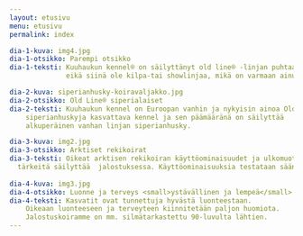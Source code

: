 ```yaml
---
layout: etusivu
menu: etusivu
permalink: index

dia-1-kuva: img4.jpg
dia-1-otsikko: Parempi otsikko
dia-1-teksti: Kuuhaukun kennel® on säilyttänyt old line® -linjan puhtaana 40 vuotta
              eikä siinä ole kilpa-tai showlinjaa, mikä on varmaan ainutlaatuista minkään rodun  historiassa.

dia-2-kuva: siperianhusky-koiravaljakko.jpg
dia-2-otsikko: Old Line® siperialaiset
dia-2-teksti: Kuuhaukun kennel on Euroopan vanhin ja nykyisin ainoa Old Line 
    siperianhuskyja kasvattava kennel ja sen päämääränä on säilyttää 
    alkuperäinen vanhan linjan siperianhusky.

dia-3-kuva: img2.jpg
dia-3-otsikko: Arktiset rekikoirat
dia-3-teksti: Oikeat arktisen rekikoiran käyttöominaisuudet ja ulkomuoto ovat 
  tärkeitä säilyttää  jalostuksessa. Käyttöominaisuuksia testataan säännöllisellä harjoittelulla.
  
dia-4-kuva: img3.jpg
dia-4-otsikko: Luonne ja terveys <small>ystävällinen ja lempeä</small>
dia-4-teksti: Kasvatit ovat tunnettuja hyvästä luonteestaan. 
    Oikeaan luonteeseen ja terveyteen kiinnitetään paljon huomiota. 
    Jalostuskoiramme on mm. silmätarkastettu 90-luvulta lähtien.
---
```

